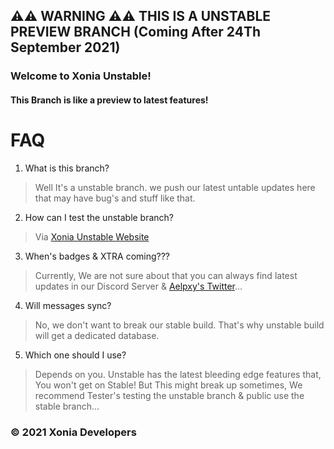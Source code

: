## ⚠️⚠️ WARNING ⚠️⚠️ THIS IS A UNSTABLE PREVIEW BRANCH (Coming After 24Th September 2021)


### Welcome to Xonia Unstable!
#### This Branch is like a preview to latest features!

# FAQ

1. What is this branch?
> Well It's a unstable branch. we push our latest untable updates here that may have bug's and stuff like that.

2. How can I test the unstable branch?
> Via <a href="https://unstable.xoniaapp.com">Xonia Unstable Website</a>

3. When's badges & XTRA coming???
> Currently, We are not sure about that you can always find latest updates in our Discord Server & <a href="https://twitter.com/aelpxy">Aelpxy's Twitter</a>...

4. Will messages sync?
> No, we don't want to break our stable build. That's why unstable build will get a dedicated database.

5. Which one should I use?
> Depends on you. Unstable has the latest bleeding edge features that, You won't get on Stable!
> But This might break up sometimes, We recommend Tester's testing the unstable branch & public use the stable branch...



### © 2021 Xonia Developers
